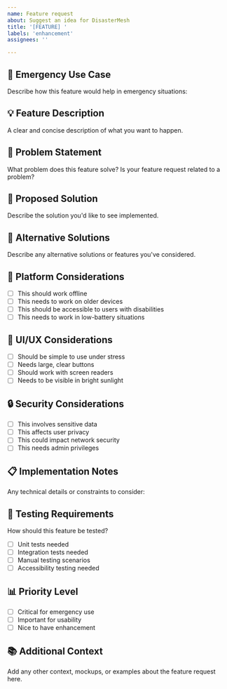 ```yaml
---
name: Feature request
about: Suggest an idea for DisasterMesh
title: '[FEATURE] '
labels: 'enhancement'
assignees: ''

---
```


## 🚨 Emergency Use Case
Describe how this feature would help in emergency situations:

## 💡 Feature Description
A clear and concise description of what you want to happen.

## 🎯 Problem Statement
What problem does this feature solve? Is your feature request related to a problem?

## 🔧 Proposed Solution
Describe the solution you'd like to see implemented.

## 🔄 Alternative Solutions
Describe any alternative solutions or features you've considered.

## 📱 Platform Considerations
- [ ] This should work offline
- [ ] This needs to work on older devices
- [ ] This should be accessible to users with disabilities
- [ ] This needs to work in low-battery situations

## 🎨 UI/UX Considerations
- [ ] Should be simple to use under stress
- [ ] Needs large, clear buttons
- [ ] Should work with screen readers
- [ ] Needs to be visible in bright sunlight

## 🔒 Security Considerations
- [ ] This involves sensitive data
- [ ] This affects user privacy
- [ ] This could impact network security
- [ ] This needs admin privileges

## 📋 Implementation Notes
Any technical details or constraints to consider:

## 🧪 Testing Requirements
How should this feature be tested?
- [ ] Unit tests needed
- [ ] Integration tests needed
- [ ] Manual testing scenarios
- [ ] Accessibility testing needed

## 📊 Priority Level
- [ ] Critical for emergency use
- [ ] Important for usability
- [ ] Nice to have enhancement

## 📚 Additional Context
Add any other context, mockups, or examples about the feature request here.
